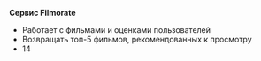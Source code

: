 **Сервис Filmorate**
- Работает с фильмами и оценками пользователей
- Возвращать топ-5 фильмов, рекомендованных к просмотру
- 14
